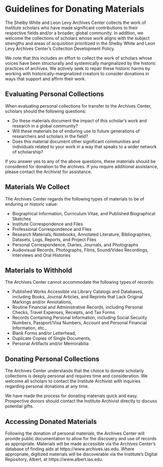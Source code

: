 <h1>Guidelines for Donating Materials </h1>
<p>The Shelby White and Leon Levy Archives Center collects the work of Institute scholars who have made significant contributions to their respective fields and/or a broader, global community. In addition, we welcome the collections of scholars whose work aligns with the subject strengths and areas of acquisition prioritized in the Shelby White and Leon Levy Archives Center’s Collection Development Policy. </p>
<p>We note that this includes an effort to collect the work of scholars whose voices have been structurally and systemically marginalized by the historic practices of archives. We actively seek to repair these historic harms by working with historically-marginalized creators to consider donations in ways that support and affirm their work.</p> 

<h2>Evaluating Personal Collections</h2>
<p>When evaluating personal collections for transfer to the Archives Center, scholars should the following questions:</p> 
<ul>
  <li>Do these materials document the impact of this scholar’s work and research in a global  community?</li> 
  <li>Will these materials be of enduring use to future generations of researchers and scholars in the field?</li> 
  <li>Does this material document other significant communities and individuals related to your work in a way that speaks to a wider network of scholarship?</li> 
</ul>
<p>If you answer yes to any of the above questions, these materials should be considered for donation to the archives. If you require additional assistance, please contact the Archivist for assistance.</p> 

<h2>Materials We Collect</h2>
<p>The Archives Center regards the following types of materials to be of enduring or historic value:</p>
<ul>
  <li>Biographical Information, Curriculum Vitae, and Published Biographical Sketches</li>
  <li>Institute Correspondence and Files</li>
  <li>Professional Correspondence and Files</li>
  <li>Research Materials, Notebooks, Annotated Literature, Bibliographies, Datasets, Logs, Reports, and Project Files</li>
  <li>Personal Correspondence, Diaries, Journals, and Photographs</li>
  <li>Audiovisual Records, Photographs, Films, Sound/Video Recordings, Interviews and Oral Histories</li>
</ul>

<h2>Materials to Withhold</h2>
<p>The Archives Center cannot accommodate the following types of records:</p> 
<ul>
  <li>Published Works Accessible via Library Catalogs and Databases, including Books, Journal Articles, and Reprints that Lack Original Markings and/or Annotations,</li> 
  <li>Routine Financial and Administrative Records, including Personal Checks, Travel Expenses, Receipts, and Tax Forms</li>
  <li>Records Containing Personal Information, including Social Security Numbers, Passport/Visa Numbers, Account and Personal Financial Information, etc.,</li>
  <li>Blank Forms and/or Letterhead,</li>
  <li>Duplicate Copies of Single Documents,</li>
  <li>Personal Artifacts and/or Memorabilia</li>
</ul>

<h2>Donating Personal Collections</h2> 
<p>The Archives Center understands that the choice to donate scholarly collections is deeply personal and requires time and consideration. We welcome all scholars to contact the Institute Archivist with inquiries regarding personal donations at any time.</p> 
<p>We have made the process for donating materials quick and easy. Prospective donors should contact the Institute Archivist directly to discuss potential gifts.</p> 

<h2>Accessing Donated Materials</h2>
<p>Following the donation of personal materials, the Archives Center will provide public documentation to allow for the discovery and use of records as appropriate. Materials will be made accessible via the Archives Center’s database of finding aids at https://www.archives.ias.edu. Where appropriate, digitized materials will be discoverable via the Institute’s Digital Repository, Albert, at https://www.albert.ias.edu.</p> 

